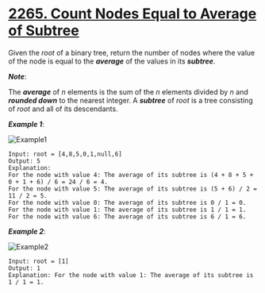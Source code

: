 # [2265. Count Nodes Equal to Average of Subtree](https://leetcode.com/problems/count-nodes-equal-to-average-of-subtree/description/)

Given the *root* of a binary tree, return the number of nodes where the value of the node is equal to the ***average*** of the values in its ***subtree***.

***Note***:

The ***average*** of *n* elements is the sum of the *n* elements divided by *n* and ***rounded down*** to the nearest integer.
A ***subtree*** of *root* is a tree consisting of *root* and all of its descendants.
 

***Example 1***:

![Example1](https://assets.leetcode.com/uploads/2022/03/15/image-20220315203925-1.png)

    Input: root = [4,8,5,0,1,null,6]
    Output: 5
    Explanation: 
    For the node with value 4: The average of its subtree is (4 + 8 + 5 + 0 + 1 + 6) / 6 = 24 / 6 = 4.
    For the node with value 5: The average of its subtree is (5 + 6) / 2 = 11 / 2 = 5.
    For the node with value 0: The average of its subtree is 0 / 1 = 0.
    For the node with value 1: The average of its subtree is 1 / 1 = 1.
    For the node with value 6: The average of its subtree is 6 / 1 = 6.

***Example 2***:

![Example2](https://assets.leetcode.com/uploads/2022/03/26/image-20220326133920-1.png)

    Input: root = [1]
    Output: 1
    Explanation: For the node with value 1: The average of its subtree is 1 / 1 = 1.